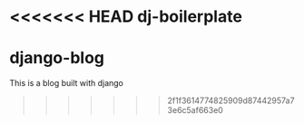 <<<<<<< HEAD
dj-boilerplate
=======
# django-blog
This is a blog built with django 
>>>>>>> 2f1f3614774825909d87442957a73e6c5af663e0
